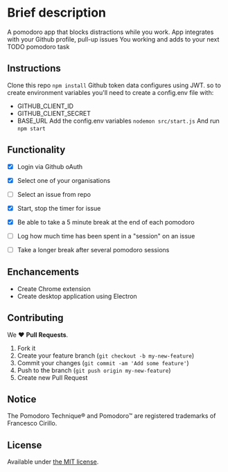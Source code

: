 # Brief description

A pomodoro app that blocks distractions while you work. App integrates with your Github profile, pull-up issues You working
and adds to your next TODO pomodoro task

## Instructions

Clone this repo
`npm install`
Github token data configures using JWT. so to create environment variables
you'll need to create a config.env file with:
  - GITHUB_CLIENT_ID
  - GITHUB_CLIENT_SECRET
  - BASE_URL
Add the config.env variables
`nodemon src/start.js`
And run
`npm start`

## Functionality
- [x] Login via Github oAuth
- [x] Select one of your organisations
- [ ] Select an issue from repo
- [x] Start, stop the timer for issue
- [x] Be able to take a 5 minute break at the end of each pomodoro
- [ ] Log how much time has been spent in a "session" on an issue
- [ ] Take a longer break after several pomodoro sessions


## Enchancements

- Create Chrome extension
- Create desktop application using Electron

## Contributing

We :heart: **Pull Requests**.

1. Fork it
2. Create your feature branch (`git checkout -b my-new-feature`)
3. Commit your changes (`git commit -am 'Add some feature'`)
4. Push to the branch (`git push origin my-new-feature`)
5. Create new Pull Request

## Notice

The Pomodoro Technique® and Pomodoro™ are registered trademarks of Francesco Cirillo.

## License

Available under [the MIT license](http://mths.be/mit).